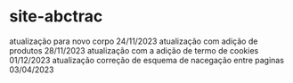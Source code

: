 # site-abctrac
atualização para novo corpo 24/11/2023
atualização com adição de produtos 28/11/2023
atualização com a adição de termo de cookies 01/12/2023
atualização correção de esquema de nacegação entre paginas 03/04/2023
